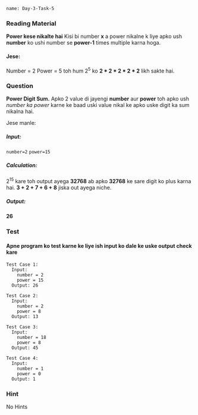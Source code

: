 ```ngMeta
name: Day-3-Task-5
```

### Reading Material
**Power kese nikalte hai**
Kisi bi number **x** a power nikalne k liye apko ush **number** ko ushi number se **power-1** times multiple karna hoga.
#### Jese:
Number = 2
Power = 5
toh hum 2<sup>5</sup> ko **2 * 2 * 2 * 2 * 2** likh sakte hai.

### Question
**Power Digit Sum.**
Apko 2 value di jayengi **number** aur **power** toh apko ush *number ka power* karne ke baad uski value nikal ke apko uske digit ka sum nikalna hai.

Jese manle:

##### Input:
`number=2`
`power=15`
##### Calculation:
2<sup>15</sup> kare toh output ayega **32768**
ab apko **32768** ke sare digit ko plus karna hai.
**3 + 2 + 7 + 6 + 8** jiska out ayega niche.
##### Output:
**26**


### Test
#### Apne program ko test karne ke liye ish input ko dale ke uske output check kare


```
Test Case 1:
  Input:
    number = 2
    power = 15
  Output: 26
```

```
Test Case 2:
  Input:
    number = 2
    power = 8
  Output: 13
```

```
Test Case 3:
  Input:
    number = 18
    power = 8
  Output: 45
```

```
Test Case 4:
  Input:
    number = 1
    power = 0
  Output: 1
```

### Hint
No Hints
